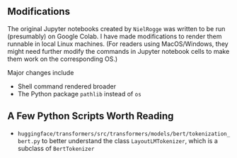 ## Modifications
The original Jupyter notebooks created by `NielRogge` was written to be run (presumably) on
Google Colab. I have made modifications to render them runnable in local Linux machines.
(For readers using MacOS/Windows, they might need further modify the commands in Jupyter notebook cells
to make them work on the corresponding OS.)


Major changes include

- Shell command rendered broader
- The Python package `pathlib` instead of `os`



## A Few Python Scripts Worth Reading
- `huggingface/transformers/src/transformers/models/bert/tokenization_bert.py` to better understand the class `LayoutLMTokenizer`, which is a subclass of `BertTokenizer`


